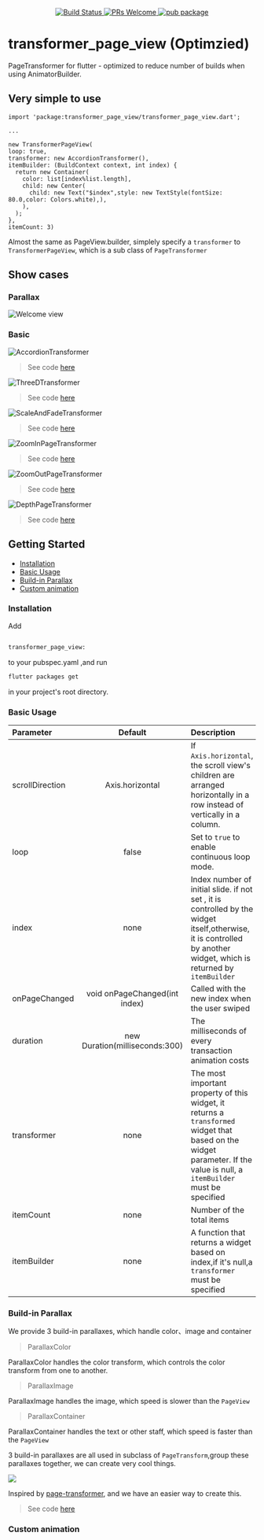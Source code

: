 
<p align="center">
    <a href="https://travis-ci.org/best-flutter/transformer_page_view">
        <img src="https://travis-ci.org/best-flutter/transformer_page_view.svg?branch=master" alt="Build Status" />
    </a>
    <a href="https://github.com/best-flutter/transformer_page_view/pulls">
        <img src="https://img.shields.io/badge/PRs-Welcome-brightgreen.svg" alt="PRs Welcome" />
    </a>
    <a href="https://pub.dartlang.org/packages/transformer_page_view">
        <img src="https://img.shields.io/pub/v/transformer_page_view.svg" alt="pub package" />
    </a>
    
</p>

# transformer_page_view (Optimzied)

PageTransformer for flutter - optimized to reduce number of builds when using AnimatorBuilder.


## Very simple to use


```
import 'package:transformer_page_view/transformer_page_view.dart';

...

new TransformerPageView(
loop: true,
transformer: new AccordionTransformer(),
itemBuilder: (BuildContext context, int index) {
  return new Container(
    color: list[index%list.length],
    child: new Center(
      child: new Text("$index",style: new TextStyle(fontSize: 80.0,color: Colors.white),),
    ),
  );
},
itemCount: 3)
```

Almost the same as PageView.builder, simplely specify a `transformer` to `TransformerPageView`, 
    which is a sub class of `PageTransformer`


## Show cases

### Parallax

![Welcome view](https://github.com/jzoom/images/raw/master/welcome.gif)


### Basic

![AccordionTransformer](https://github.com/jzoom/images/raw/master/AccordionTransformer.gif)

>See code [here](https://github.com/best-flutter/transformer_page_view/blob/master/example/lib/AccordionTransformer.dart)

![ThreeDTransformer](https://github.com/jzoom/images/raw/master/ThreeDTransformer.gif)

>See code [here](https://github.com/best-flutter/transformer_page_view/blob/master/example/lib/ThreeDTransformer.dart)


![ScaleAndFadeTransformer](https://github.com/jzoom/images/raw/master/ScaleAndFadeTransformer.gif)

>See code [here](https://github.com/best-flutter/transformer_page_view/blob/master/example/lib/ScaleAndFadeTransformers.dart)


![ZoomInPageTransformer](https://github.com/jzoom/images/raw/master/ZoomInPageTransformer.gif)

>See code [here](https://github.com/best-flutter/transformer_page_view/blob/master/example/lib/ZoomInPageTransformer.dart)


![ZoomOutPageTransformer](https://github.com/jzoom/images/raw/master/ZoomOutPageTransformer.gif)

>See code [here](https://github.com/best-flutter/transformer_page_view/blob/master/example/lib/ZoomOutPageTransformer.dart)


![DepthPageTransformer](https://github.com/jzoom/images/raw/master/DepthPageTransformer.gif)

>See code [here](https://github.com/best-flutter/transformer_page_view/blob/master/example/lib/DepthPageTransformers.dart)





## Getting Started

- [Installation](#installation)
- [Basic Usage](#basic-usage)
- [Build-in Parallax](#build-in-parallax)
- [Custom animation](#custom-animation)


### Installation

Add 

```bash

transformer_page_view:

```
to your pubspec.yaml ,and run 

```bash
flutter packages get 
```
in your project's root directory.


### Basic Usage


| Parameter  | Default   | Description |
| :------------ |:---------------:| :-----|
| scrollDirection | Axis.horizontal  | If `Axis.horizontal`, the scroll view's children are arranged horizontally in a row instead of vertically in a column. |
| loop | false |Set to `true` to enable continuous loop mode. |
| index | none |  Index number of initial slide. if not set , it is controlled by the widget itself,otherwise, it is controlled by another widget, which is returned by `itemBuilder`|
| onPageChanged | void onPageChanged(int index)  | Called with the new index when the user swiped |
| duration | new Duration(milliseconds:300) | The milliseconds of every transaction animation costs  |
| transformer | none | The most important property of this widget, it returns a `transformed` widget that based on the widget parameter. If the value is null, a `itemBuilder` must be specified |
| itemCount | none | Number of the total items  |
| itemBuilder | none | A function that returns a widget based on index,if it's null,a `transformer` must be specified |


### Build-in Parallax

We provide 3 build-in parallaxes, which handle color、image and container

> ParallaxColor

ParallaxColor handles the color transform, which controls the color transform from one to another. 

> ParallaxImage

ParallaxImage handles the image, which speed is slower than the `PageView`

> ParallaxContainer

ParallaxContainer handles the text or other staff, which speed is faster than the `PageView`

3 build-in parallaxes are all used in subclass of `PageTransform`,group these parallaxes together, we can create very cool things.

![](https://github.com/jzoom/images/raw/master/beauty.gif)

Inspired by [page-transformer](https://github.com/roughike/page-transformer), and we have an easier way to create this.

>See code [here](https://github.com/best-flutter/transformer_page_view/blob/master/example/lib/images.dart)

### Custom animation








